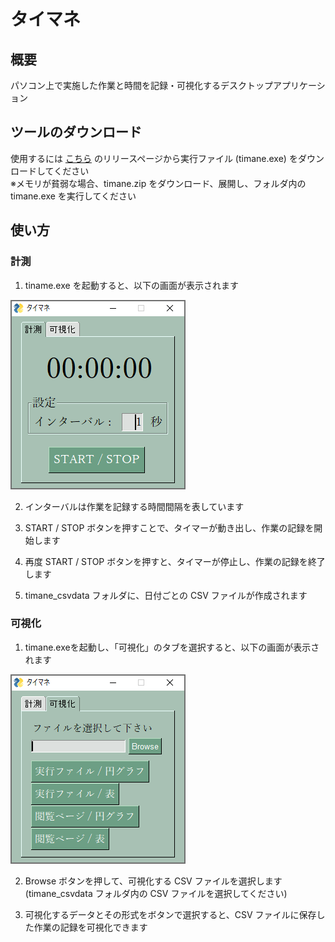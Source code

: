 # タイマネ

## 概要

パソコン上で実施した作業と時間を記録・可視化するデスクトップアプリケーション

## ツールのダウンロード

使用するには [こちら](https://github.com/masachika-kamada/time-manage/releases/tag/v1.0.0) のリリースページから実行ファイル (timane.exe) をダウンロードしてください<br>
※メモリが貧弱な場合、timane.zip をダウンロード、展開し、フォルダ内の timane.exe を実行してください

## 使い方

### 計測

1. tiname.exe を起動すると、以下の画面が表示されます

![](./images/measure.png)

2. インターバルは作業を記録する時間間隔を表しています

3. START / STOP ボタンを押すことで、タイマーが動き出し、作業の記録を開始します

4. 再度 START / STOP ボタンを押すと、タイマーが停止し、作業の記録を終了します

4. timane_csvdata フォルダに、日付ごとの CSV ファイルが作成されます

### 可視化

1. timane.exeを起動し、「可視化」のタブを選択すると、以下の画面が表示されます

![](./images/visualize.png)

2. Browse ボタンを押して、可視化する CSV ファイルを選択します (timane_csvdata フォルダ内の CSV ファイルを選択してください)

3. 可視化するデータとその形式をボタンで選択すると、CSV ファイルに保存した作業の記録を可視化できます
